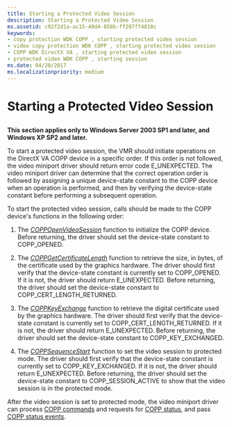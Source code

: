 ```yaml
---
title: Starting a Protected Video Session
description: Starting a Protected Video Session
ms.assetid: c92f2d1a-ac15-49d4-858b-ff207ff4810c
keywords:
- copy protection WDK COPP , starting protected video session
- video copy protection WDK COPP , starting protected video session
- COPP WDK DirectX VA , starting protected video session
- protected video WDK COPP , starting session
ms.date: 04/20/2017
ms.localizationpriority: medium
---
```


# Starting a Protected Video Session


## <span id="ddk_starting_a_protected_video_session_gg"></span><span id="DDK_STARTING_A_PROTECTED_VIDEO_SESSION_GG"></span>


**This section applies only to Windows Server 2003 SP1 and later, and Windows XP SP2 and later.**

To start a protected video session, the VMR should initiate operations on the DirectX VA COPP device in a specific order. If this order is not followed, the video miniport driver should return error code E\_UNEXPECTED. The video miniport driver can determine that the correct operation order is followed by assigning a unique device-state constant to the COPP device when an operation is performed, and then by verifying the device-state constant before performing a subsequent operation.

To start the protected video session, calls should be made to the COPP device's functions in the following order:

1.  The [*COPPOpenVideoSession*](https://msdn.microsoft.com/library/windows/hardware/ff539650) function to initialize the COPP device. Before returning, the driver should set the device-state constant to COPP\_OPENED.

2.  The [*COPPGetCertificateLength*](https://msdn.microsoft.com/library/windows/hardware/ff539644) function to retrieve the size, in bytes, of the certificate used by the graphics hardware. The driver should first verify that the device-state constant is currently set to COPP\_OPENED. If it is not, the driver should return E\_UNEXPECTED. Before returning, the driver should set the device-state constant to COPP\_CERT\_LENGTH\_RETURNED.

3.  The [*COPPKeyExchange*](https://msdn.microsoft.com/library/windows/hardware/ff539646) function to retrieve the digital certificate used by the graphics hardware. The driver should first verify that the device-state constant is currently set to COPP\_CERT\_LENGTH\_RETURNED. If it is not, the driver should return E\_UNEXPECTED. Before returning, the driver should set the device-state constant to COPP\_KEY\_EXCHANGED.

4.  The [*COPPSequenceStart*](https://msdn.microsoft.com/library/windows/hardware/ff540421) function to set the video session to protected mode. The driver should first verify that the device-state constant is currently set to COPP\_KEY\_EXCHANGED. If it is not, the driver should return E\_UNEXPECTED. Before returning, the driver should set the device-state constant to COPP\_SESSION\_ACTIVE to show that the video session is in the protected mode.

After the video session is set to protected mode, the video miniport driver can process [COPP commands](copp-commands.md) and requests for [COPP status](copp-status.md), and pass [COPP status events](copp-status-events.md).

 

 





